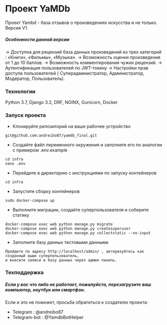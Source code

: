 #  Проект YaMDb
Проект Yambd - база отзывов о произведениях искусства и не только. Версия V1.

##### Особенности данной версии
→ Доступна для рецензий база данных произведений из трех категорий : «Книги», «Фильмы», «Музыка». 
→ Возможность оценки произведения от 1 до 10 баллов.
→ Возможность комментирования чужих рецензий.
→ Аутентификация пользователей по JWT-токену 
→ Настройки прав доступа пользователей ( Суперадминистратор, Администратор, Модератор, Пользователь).

### Технологии
Python 3.7, Django 3.2, DRF, NGINX, Gunicorn, Docker

### Запуск проекта
- Клонируйте репозиторий на ваше рабочее устройство 
```
git@github.com:andreibo87/yamdb_final.git
```
- Создайте файл переменного окружения и заполните его по аналогии с примером .env.example
```
cd infra
nano .env
```
- Перейдите в директорию с инструкциями по запуску контейнеров 
```
cd infra
```
- Запустите сборку контейнеров
```
sudo docker-compose up
```
- Выполните миграции, создайте суперпользователя и соберите статику
```
docker-compose exec web python manage.py migrate
docker-compose exec web python manage.py createsuperuser
docker-compose exec web python manage.py collectstatic --no-input
```
- Заполните базу данных тестовыми данными
```
Пройдите по адресу http://localhost/admin/ , авторизуйтесь как созданный выше суперпользователь,
и внесите записи в базу данных через админ панель.
```

### Техподдержка
##### Если у вас что либо не работает, пожалуйста, перезагрузите ваш компьютер, ноутбук или смартфон.
Если и это не поможет, просьба обратиться к создателю проекта:
- Telegram : @andreibo87
- Telegram-bot : @YamdbBotHelper
